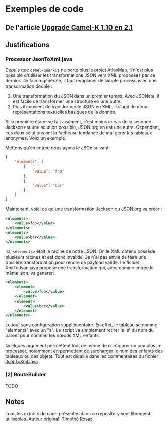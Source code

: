 # Exemples de code
## De l'article [Upgrade Camel-K 1.10 en 2.1](https://www.middleware-solutions.fr/?p=1542)

## Justifications

### Processor JsonToXml.java

Depuis que `camel-quarkus` ne porte plus le projet AtlasMap, il n'est plus possible d'utiliser les transformations JSON vers XML proposées par ce dernier.
De façon générale, il faut remplacer de simple processus en une transormation double :
1) Une transformation du JSON dans un premier temps. Avec JSONata, il est facile de transformer une structure en une autre.
2) Puis il convient de transformer le JSON en XML. Il s'agit de deux représentations textuelles basiques de la donnée.

Si la première étape se fait aisément, c'est moins le cas de la seconde. Jackson est une solution possible, JSON.org en est une autre. Cependant, ces deux solutions ont la facheuse tendance de mal gérer les tableaux anonymes. Voici un exemple.

Mettons qu'en entrée nous ayons le JSOn suivant:
```json
{
    "elements": [
        {
            "value": "foo"
        },
        {
            "value": "bar"
        }
    ]
}
```

Maintenant, voici ce qu'une transformation Jackson ou JSON.org va créer :
```xml
<elements>
    <value>foo</value>
</elements>
<elements>
    <value>bar</value>
</elements>
```

Ici, `<elements>` était la racine de notre JSON. Or, le XML obtenu possède plusieurs racines et est donc invalide. Je n'ai pas envie de faire une troisière transformation pour rendre ce payload valide. Le fichier XmlToJson.java propose une transformation qui, avec comme entrée le même json, va générer:

```xml
<elements>
    <element>
        <value>foo</value>
    </element>
    <element>
        <value>bar</value>
    </element>
</elements>
```

Le tout sans configuration supplémentaire. En effet, le tableau se nomme "elements" avec un "s". Le script va simplement retirer le 's' du nom du parent pour nommer les nœuds XML enfants.

Quelques argument permettent tout de même de configurer un peu plus ce processor, notamment en permettant de surcharger le nom des enfants des tableaux ou des objets. Tout est détaillé dans les commentaires du fichier [JsonToXml.java](code/JsonToXml.java).

### (2) RouteBuilder

TODO

## Notes

Tous les extraits de code présentés dans ce repository sont librement utilisables.
Auteur original: [Timothé Rosaz](https://www.linkedin.com/in/timothe-rosaz/).

